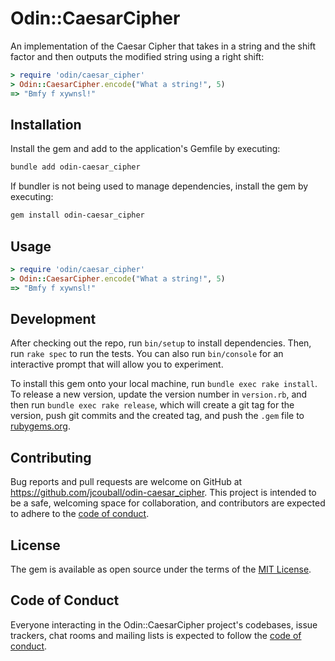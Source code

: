 # Odin::CaesarCipher

An implementation of the Caesar Cipher that takes in a string and the shift factor
and then outputs the modified string using a right shift:

```ruby
> require 'odin/caesar_cipher'
> Odin::CaesarCipher.encode("What a string!", 5)
=> "Bmfy f xywnsl!"
```

## Installation

Install the gem and add to the application's Gemfile by executing:

```bash
bundle add odin-caesar_cipher
```

If bundler is not being used to manage dependencies, install the gem by executing:

```bash
gem install odin-caesar_cipher
```

## Usage

```ruby
> require 'odin/caesar_cipher'
> Odin::CaesarCipher.encode("What a string!", 5)
=> "Bmfy f xywnsl!"
```

## Development

After checking out the repo, run `bin/setup` to install dependencies. Then, run `rake
spec` to run the tests. You can also run `bin/console` for an interactive prompt that
will allow you to experiment.

To install this gem onto your local machine, run `bundle exec rake install`. To
release a new version, update the version number in `version.rb`, and then run
`bundle exec rake release`, which will create a git tag for the version, push git
commits and the created tag, and push the `.gem` file to
[rubygems.org](https://rubygems.org).

## Contributing

Bug reports and pull requests are welcome on GitHub at
https://github.com/jcouball/odin-caesar_cipher. This project is intended to be a
safe, welcoming space for collaboration, and contributors are expected to adhere to
the [code of
conduct](https://github.com/jcouball/odin-caesar_cipher/blob/main/CODE_OF_CONDUCT.md).

## License

The gem is available as open source under the terms of the [MIT
License](https://opensource.org/licenses/MIT).

## Code of Conduct

Everyone interacting in the Odin::CaesarCipher project's codebases, issue trackers,
chat rooms and mailing lists is expected to follow the [code of
conduct](https://github.com/jcouball/odin-caesar_cipher/blob/main/CODE_OF_CONDUCT.md).
